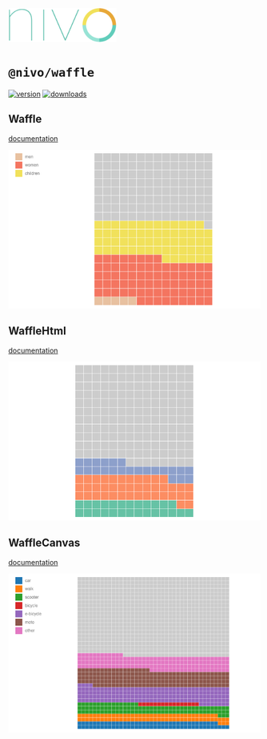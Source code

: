 <a href="https://nivo.rocks"><img alt="nivo" src="https://raw.githubusercontent.com/plouc/nivo/master/nivo.png" width="216" height="68"/></a>

# `@nivo/waffle`

[![version](https://img.shields.io/npm/v/@nivo/waffle?style=for-the-badge)](https://www.npmjs.com/package/@nivo/waffle)
[![downloads](https://img.shields.io/npm/dm/@nivo/waffle?style=for-the-badge)](https://www.npmjs.com/package/@nivo/waffle)

## Waffle

[documentation](http://nivo.rocks/waffle/)

![Waffle](https://raw.githubusercontent.com/plouc/nivo/master/website/src/assets/captures/waffle.png)

## WaffleHtml

[documentation](http://nivo.rocks/waffle/html/)

![WaffleHtml](https://raw.githubusercontent.com/plouc/nivo/master/website/src/assets/captures/waffle-html.png)

## WaffleCanvas

[documentation](http://nivo.rocks/waffle/canvas/)

![WaffleCanvas](https://raw.githubusercontent.com/plouc/nivo/master/website/src/assets/captures/waffle-canvas.png)
